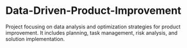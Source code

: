# Data-Driven-Product-Improvement
Project focusing on data analysis and optimization strategies for product improvement. It includes planning, task management, risk analysis, and solution implementation.
